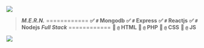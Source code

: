 ![](https://visitor-badge.glitch.me/badge?page_id=MDQ6VXNlcjg5MzA4Njgy.MDQ6VXNlcjg5MzA4Njgy)

> ***M.E.R.N.***
============
**:white_check_mark: `#` Mongodb**
**:white_check_mark: `#` Express**
**:white_check_mark: `#` Reactjs**
**:white_check_mark: `#` Nodejs**
> ***Full Stack***
============
**:rocket: `@` HTML**
**:rocket: `@` PHP**
**:rocket: `@` CSS**
**:rocket: `@` JS**

![](https://github-readme-stats.vercel.app/api?username=EXA-Hub&count_private=true&show_icons=true&theme=react)
